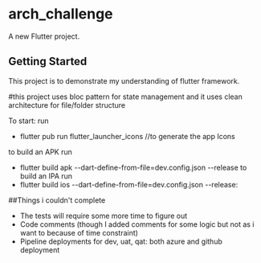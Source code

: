 # arch_challenge

A new Flutter project.

## Getting Started

This project is to demonstrate my understanding of flutter framework.

#this project uses bloc pattern for state management and it uses clean architecture for file/folder structure

To start:
run
- flutter pub run flutter_launcher_icons //to generate the app Icons


to build an APK run 
- flutter build apk --dart-define-from-file=dev.config.json --release
to build an IPA run 
- flutter build ios --dart-define-from-file=dev.config.json --release:

##Things i couldn't complete

- The tests will require some more time to figure out
- Code comments (though I added comments for some logic but not as i want to because of time constraint)
- Pipeline deployments for dev, uat, qat: both azure and github deployment
